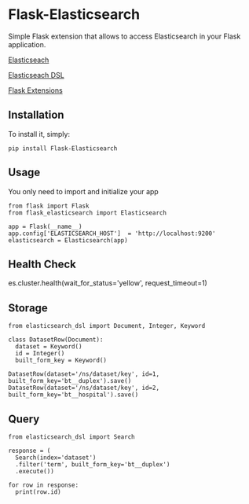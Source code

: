 Flask-Elasticsearch
=============

Simple Flask extension that allows to access Elasticsearch in your Flask application.

[Elasticseach](https://elasticsearch-py.readthedocs.io)

[Elasticseach DSL](https://elasticsearch-dsl.readthedocs.io)

[Flask Extensions](https://flask.palletsprojects.com/en/1.1.x/extensiondev/)

Installation
------------

To install it, simply:

    pip install Flask-Elasticsearch

Usage
-----

You only need to import and initialize your app

    from flask import Flask
    from flask_elasticsearch import Elasticsearch

    app = Flask(__name__)
    app.config['ELASTICSEARCH_HOST']  = 'http://localhost:9200'
    elasticsearch = Elasticsearch(app)

Health Check
------------

es.cluster.health(wait_for_status='yellow', request_timeout=1)

Storage
------------

    from elasticsearch_dsl import Document, Integer, Keyword

    class DatasetRow(Document):
      dataset = Keyword()
      id = Integer()
      built_form_key = Keyword()

    DatasetRow(dataset='/ns/dataset/key', id=1, built_form_key='bt__duplex').save()
    DatasetRow(dataset='/ns/dataset/key', id=2, built_form_key='bt__hospital').save()

Query
------------

    from elasticsearch_dsl import Search

    response = (
      Search(index='dataset')
      .filter('term', built_form_key='bt__duplex')
      .execute())

    for row in response:
      print(row.id)
